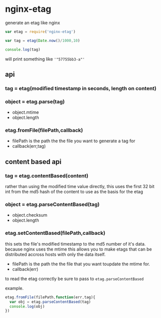 # nginx-etag
generate an etag like nginx

```js
var etag = require('nginx-etag')

var tag = etag(Date.now()/1000,10)

console.log(tag)

```
will print something like `'"57755bb3-a"'`

## api

### tag = etag(modified timestamp in seconds, length on content)

### object = etag.parse(tag)
 - object.mtime
 - object.length

### etag.fromFile(filePath,callback)
  - filePath is the path the the file you want to generate a tag for
  - callback(err,tag) 

## content based api

### tag = etag.contentBased(content)
rather than using the modified time value directly, this uses the first 32 bit int from the md5 hash of the content to use as the basis for the etag

### object = etag.parseContentBased(tag)
 - object.checksum
 - object.length

### etag.setContentBased(filePath,callback)
  this sets the file's modified timestamp to the md5 number of it's data.
  because nginx uses the mtime this allows you to make etags that can be distributed accross hosts with only the data itself.
  
  - filePath is the path the the file that you want toupdate the mtime for.
  - callback(err)

to read the etag correctly be sure to pass to `etag.parseContentBased`

example.

```js
etag.fromFile(filePath,function(err,tag){
  var obj = etag.parseContentBased(tag)
  console.log(obj)
})
```
